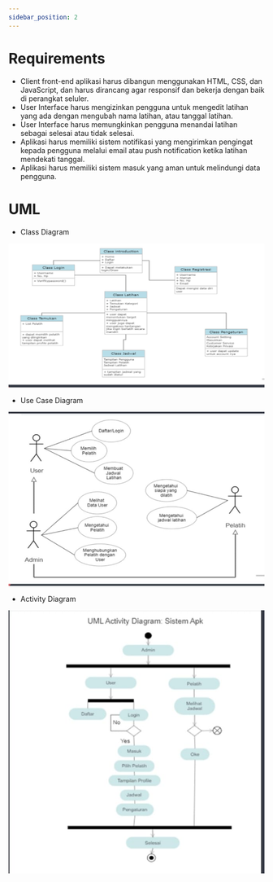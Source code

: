 ```yaml
---
sidebar_position: 2
---
```


# Requirements

- Client front-end aplikasi harus dibangun menggunakan HTML, CSS, dan JavaScript, dan harus dirancang agar responsif dan bekerja dengan baik di perangkat seluler.
- User Interface harus mengizinkan pengguna untuk mengedit latihan yang ada dengan mengubah nama latihan, atau tanggal latihan.
- User Interface harus memungkinkan pengguna menandai latihan sebagai selesai atau tidak selesai.
- Aplikasi harus memiliki sistem notifikasi yang mengirimkan pengingat kepada pengguna melalui email atau push notification ketika latihan mendekati tanggal.
- Aplikasi harus memiliki sistem masuk yang aman untuk melindungi data pengguna.

# UML

- Class Diagram 

![1](./img/classdiagram.jpeg)

- Use Case Diagram 


![2](./img/usecase.jpeg)


- Activity Diagram


![3](./img/activitydiagram.jpeg)